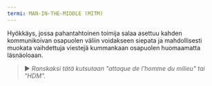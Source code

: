 ```yaml
---
termi: MAN-IN-THE-MIDDLE (MITM)
---
```


Hyökkäys, jossa pahantahtoinen toimija salaa asettuu kahden kommunikoivan osapuolen väliin voidakseen siepata ja mahdollisesti muokata vaihdettuja viestejä kummankaan osapuolen huomaamatta läsnäoloaan.

> ► *Ranskaksi tätä kutsutaan "attaque de l'homme du milieu" tai "HDM".*